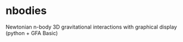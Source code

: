 # nbodies
Newtonian n-body 3D gravitational interactions with graphical display (python + GFA Basic)
